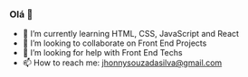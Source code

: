 ### Olá 👋

- 🌱 I’m currently learning HTML, CSS, JavaScript and React 
- 👯 I’m looking to collaborate on Front End Projects
- 🤔 I’m looking for help with Front End Techs
- 📫 How to reach me: jhonnysouzadasilva@gmail.com
